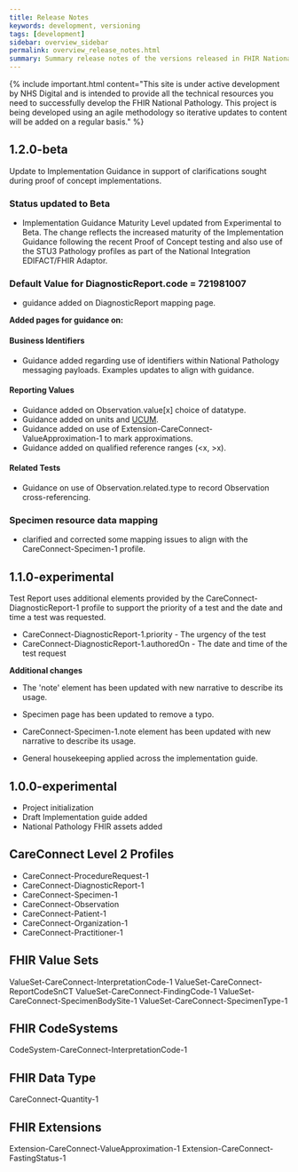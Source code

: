 ```yaml
---
title: Release Notes
keywords: development, versioning
tags: [development]
sidebar: overview_sidebar
permalink: overview_release_notes.html
summary: Summary release notes of the versions released in FHIR National Pathology Implementation Guide
---
```


{% include important.html content="This site is under active development by NHS Digital and is intended to provide all the technical resources you need to successfully develop the FHIR National Pathology. This project is being developed using an agile methodology so iterative updates to content will be added on a regular basis." %}

## 1.2.0-beta ##


Update to Implementation Guidance in support of clarifications sought during proof of concept implementations.

### Status updated to Beta

- Implementation Guidance Maturity Level updated from Experimental to Beta.  The change reflects the increased maturity of the Implementation Guidance following the recent Proof of Concept testing and also use of the STU3 Pathology profiles as part of the National Integration EDIFACT/FHIR Adaptor.

### Default Value for DiagnosticReport.code = 721981007

 - guidance added on DiagnosticReport mapping page.



**Added pages for guidance on:**

#### Business Identifiers

- Guidance added regarding use of identifiers within National Pathology messaging payloads. Examples updates to align with guidance.

#### Reporting Values

- Guidance added on Observation.value[x] choice of datatype.
- Guidance added on units and [UCUM](http://unitsofmeasure.org).
- Guidance added on use of Extension-CareConnect-ValueApproximation-1 to mark approximations.
- Guidance added on qualified reference ranges (<x, >x).
        
#### Related Tests

- Guidance on use of Observation.related.type to record Observation cross-referencing.

### Specimen resource data mapping

- clarified and corrected some mapping issues to align with the CareConnect-Specimen-1 profile.

## 1.1.0-experimental ##

Test Report uses additional elements provided by the CareConnect-DiagnosticReport-1 profile to support the priority of a test and the date and time a test was requested. 

- CareConnect-DiagnosticReport-1.priority - The urgency of the test
- CareConnect-DiagnosticReport-1.authoredOn - The date and time of the test request

**Additional changes**

- The 'note' element has been updated with new narrative to describe its usage.

- Specimen page has been updated to remove a typo.

- CareConnect-Specimen-1.note element has been updated with new narrative to describe its usage.

- General housekeeping applied across the implementation guide.
  
## 1.0.0-experimental ##

- Project initialization
- Draft Implementation guide added
- National Pathology FHIR assets added

## CareConnect Level 2 Profiles ##

- CareConnect-ProcedureRequest-1 
- CareConnect-DiagnosticReport-1 
- CareConnect-Specimen-1 
- CareConnect-Observation
- CareConnect-Patient-1
- CareConnect-Organization-1
- CareConnect-Practitioner-1

## FHIR Value Sets ##

ValueSet-CareConnect-InterpretationCode-1
ValueSet-CareConnect-ReportCodeSnCT
ValueSet-CareConnect-FindingCode-1
ValueSet-CareConnect-SpecimenBodySite-1
ValueSet-CareConnect-SpecimenType-1

## FHIR CodeSystems ##

CodeSystem-CareConnect-InterpretationCode-1


## FHIR Data Type ##

CareConnect-Quantity-1

## FHIR Extensions ##

Extension-CareConnect-ValueApproximation-1
Extension-CareConnect-FastingStatus-1


